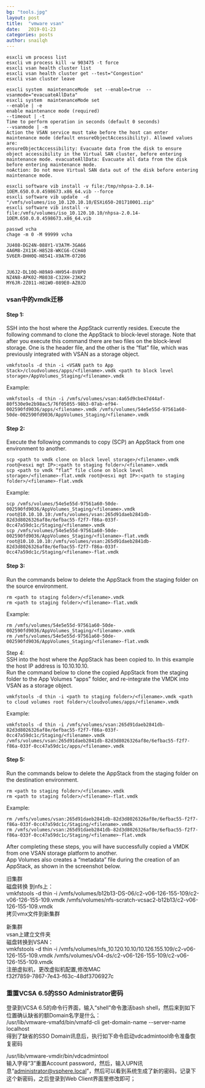 ```yaml
---
bg: "tools.jpg"
layout: post
title:  "vmware vsan"
date:   2019-01-23
categories: posts
author: snailqh
---
```

```
esxcli vm process list
esxcli vm process kill -w 903475 -t force
esxcli vsan health cluster list
esxcli vsan health cluster get --test="Congestion"
esxcli vsan cluster leave

esxcli system  maintenanceMode  set --enable=true  --vsanmode="evacuateAllData"
esxcli system  maintenanceMode set
--enable | -e
enable maintenance mode (required)
--timeout | -t
Time to perform operation in seconds (default 0 seconds)
--vsanmode | -m
Action the VSAN service must take before the host can enter maintenance mode (default ensureObjectAccessibility). Allowed values are:
ensureObjectAccessibility: Evacuate data from the disk to ensure object accessibility in the Virtual SAN cluster, before entering maintenance mode. evacuateAllData: Evacuate all data from the disk before entering maintenance mode.
noAction: Do not move Virtual SAN data out of the disk before entering maintenance mode.
```


```
esxcli software vib install -v file:/tmp/nhpsa-2.0.14-1OEM.650.0.0.4598673.x86_64.vib --force
esxcli software vib update  -d "/vmfs/volumes/iso_10.120.10.10/ESXi650-201710001.zip"
esxcli software vib install -v file:/vmfs/volumes/iso_10.120.10.10/nhpsa-2.0.14-1OEM.650.0.0.4598673.x86_64.vib
```

```
passwd vcha
chage -m 0 -M 99999 vcha
```

```
JU408-DG24N-088Y1-V3A7M-3GA66
4A6M8-2X11K-H8528-WKCG6-CCH40
5V6ER-DHH0Q-H8541-X9A7M-07206


JU6J2-DL10Q-H89A9-HH954-8V8P0
NZ4N8-APK02-M8038-C32XH-23KK2
MY6JR-2Z011-H81W0-089E0-AZ0JD
```
### vsan中的vmdk迁移
#### Step 1:  
SSH into the host where the AppStack currently resides.
Execute the following command to clone the AppStack to block-level storage. Note that after you execute this command there are two files on the block-level storage. One is the header file, and the other is the “flat” file, which was previously integrated with VSAN as a storage object.
```
vmkfstools -d thin -i <VSAN path to App Stack>/cloudvolumes/apps/<filename>.vmdk <path to block level storage>/AppVolumes_Staging/<filename>.vmdk
```
Example:
```
vmkfstools -d thin -i /vmfs/volumes/vsan:4a65d9cbe47d44af-80f530e9e2b98ac5/76f05055-98b3-07ab-ef94-002590fd9036/apps/<filename>.vmdk /vmfs/volumes/54e5e55d-97561a60-50de-002590fd9036/AppVolumes_Staging/<filename>.vmdk
```
#### Step 2:  
Execute the following commands to copy (SCP) an AppStack from one environment to another.
```
scp <path to vmdk clone on block level storage>/<filename>.vmdk root@<esxi mgt IP>:<path to staging folder>/<filename>.vmdk
scp <path to vmdk “flat” file clone on block level storage>/<filename>-flat.vmdk root@<esxi mgt IP>:<path to staging folder>/<filename>-flat.vmdk
```
Example:  
```
scp /vmfs/volumes/54e5e55d-97561a60-50de-002590fd9036/AppVolumes_Staging/<filename>.vmdk root@10.10.10.10:/vmfs/volumes/vsan:265d91daeb2841db-82d3d8026326af8e/6efbac55-f2f7-f86a-033f-0cc47a59dc1c/Staging/<filename>.vmdk
scp /vmfs/volumes/54e5e55d-97561a60-50de-002590fd9036/AppVolumes_Staging/<filename>-flat.vmdk root@10.10.10.10:/vmfs/volumes/vsan:265d91daeb2841db-82d3d8026326af8e/6efbac55-f2f7-f86a-033f-0cc47a59dc1c/Staging/<filename>-flat.vmdk
```
#### Step 3:  
Run the commands below to delete the AppStack from the staging folder on the source environment.  
```
rm <path to staging folder>/<filename>.vmdk  
rm <path to staging folder>/<filename>-flat.vmdk  
```
Example:  
```
rm /vmfs/volumes/54e5e55d-97561a60-50de-002590fd9036/AppVolumes_Staging/<filename>.vmdk  
rm /vmfs/volumes/54e5e55d-97561a60-50de-002590fd9036/AppVolumes_Staging/<filename>-flat.vmdk  
```
Step 4:  
SSH into the host where the AppStack has been copied to. In this example the host IP address is 10.10.10.10.  
Run the command below to clone the copied AppStack from the staging folder to the App Volumes “apps” folder, and re-integrate the VMDK into VSAN as a storage object.  
```
vmkfstools -d thin -i <path to staging folder>/<filename>.vmdk <path to cloud volumes root folder>/cloudvolumes/apps/<filename>.vmdk  
```
Example:  
```
vmkfstools -d thin -i /vmfs/volumes/vsan:265d91daeb2841db-82d3d8026326af8e/6efbac55-f2f7-f86a-033f-0cc47a59dc1c/Staging/<filename>.vmdk   /vmfs/volumes/vsan:265d91daeb2841db-82d3d8026326af8e/6efbac55-f2f7-f86a-033f-0cc47a59dc1c/apps/<filename>.vmdk  
```
#### Step 5:  
Run the commands below to delete the AppStack from the staging folder on the destination environment.  
```
rm <path to staging folder>/<filename>.vmdk  
rm <path to staging folder>/<filename>-flat.vmdk  
```
Example:  
```
rm /vmfs/volumes/vsan:265d91daeb2841db-82d3d8026326af8e/6efbac55-f2f7-f86a-033f-0cc47a59dc1c/Staging/<filename>.vmdk  
rm /vmfs/volumes/vsan:265d91daeb2841db-82d3d8026326af8e/6efbac55-f2f7-f86a-033f-0cc47a59dc1c/Staging/<filename>-flat.vmdk
```
After completing these steps, you will have successfully copied a VMDK from one VSAN storage platform to another.  
App Volumes also creates a “metadata” file during the creation of an AppStack, as shown in the screenshot below.  

旧集群  
磁盘转换 到nfs上：  
vmkfstools -d thin -i /vmfs/volumes/b12b13-DS-06/c2-v06-126-155-109/c2-v06-126-155-109.vmdk /vmfs/volumes/nfs-scratch-vcsac2-b12b13/c2-v06-126-155-109.vmdk  
拷贝vmx文件到新集群  

新集群  
vsan上建立文件夹  
磁盘转换到VSAN：  
vmkfstools -d thin -i /vmfs/volumes/nfs_10.120.10.10/10.126.155.109/c2-v06-126-155-109.vmdk /vmfs/volumes/v04-ds/c2-v06-126-155-109/c2-v06-126-155-109.vmdk  
注册虚拟机，更改虚拟机配置,修改MAC  
f32f7859-7867-7e43-f63c-48df3706927c

### 重置VCSA 6.5的SSO Administrator密码  
登录到VCSA 6.5的命令行界面，输入“shell”命令激活bash shell，然后来到如下位置确认缺省的额Domain名字是什么：  
/usr/lib/vmware-vmafd/bin/vmafd-cli get-domain-name --server-name localhost  
得到了缺省的SSO Domain讯息后，执行如下命令启动vdcadmintool命令准备恢复密码  

/usr/lib/vmware-vmdir/bin/vdcadmintool  
输入字母“3”重置Account password，然后，输入UPN讯息“administrator@vsphere.local”，然后可以看到系统生成了新的密码，记录下这个新密码，之后登录到Web Client界面里修改即可；
